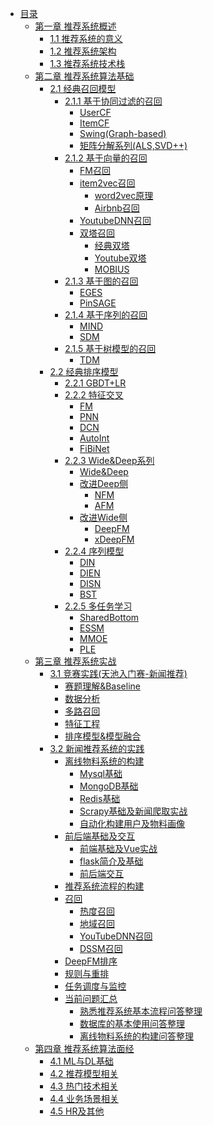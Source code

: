 <!-- docs/_sidebar.md -->

- [目录](README.md)
    - [第一章 推荐系统概述]()
        - [1.1 推荐系统的意义](推荐系统概述/推荐系统的意义)
        - [1.2 推荐系统架构](/推荐系统概述/推荐系统架构)
        - [1.3 推荐系统技术栈](/推荐系统概述/推荐系统技术栈)
    - [第二章 推荐系统算法基础]()
        - [2.1 经典召回模型]()
            - [2.1.1 基于协同过滤的召回]()
                - [UserCF]()
                - [ItemCF]()
                - [Swing(Graph-based)](/推荐算法基础/经典召回模型/基于协同过滤的召回/Swing(Graph-based))
                - [矩阵分解系列(ALS,SVD++)]()
            - [2.1.2 基于向量的召回]()
                - [FM召回]()
                - [item2vec召回]()
                    - [word2vec原理]()
                    - [Airbnb召回]()
                - [YoutubeDNN召回]()
                - [双塔召回]()
                    - [经典双塔]()
                    - [Youtube双塔]()
                    - [MOBIUS]()
            - [2.1.3 基于图的召回]()
                - [EGES](/推荐算法基础/经典召回模型/基于图的召回/EGES)
                - [PinSAGE]()
            - [2.1.4 基于序列的召回]()
                - [MIND](/推荐算法基础/经典召回模型/基于序列的召回/MIND模型)
                - [SDM](/推荐算法基础/经典召回模型/基于序列的召回/SDM模型)
            - [2.1.5 基于树模型的召回]()
                - [TDM]()
        - [2.2 经典排序模型]()
            - [2.2.1 GBDT+LR](/推荐算法基础/经典排序模型/GBDT+LR)
            - [2.2.2 特征交叉]()
                - [FM](/推荐算法基础/经典排序模型/特征交叉/FM)
                - [PNN](/推荐算法基础/经典排序模型/特征交叉/PNN)
                - [DCN](/推荐算法基础/经典排序模型/特征交叉/DCN)
                - [AutoInt]()
                - [FiBiNet]()
            - [2.2.3 Wide&Deep系列]()
                - [Wide&Deep](/推荐算法基础/经典排序模型/Wide&Deep系列/Wide&Deep)
                - [改进Deep侧]()
                    - [NFM](/推荐算法基础/经典排序模型/Wide&Deep系列/NFM)
                    - [AFM](/推荐算法基础/经典排序模型/Wide&Deep系列/AFM)
                - [改进Wide侧]()
                    - [DeepFM](/推荐算法基础/经典排序模型/Wide&Deep系列/DeepFM)
                    - [xDeepFM]()
            - [2.2.4 序列模型]()
                - [DIN](/推荐算法基础/经典排序模型/序列模型/DIN)
                - [DIEN](/推荐算法基础/经典排序模型/序列模型/DIEN)
                - [DISN]()
                - [BST]()
            - [2.2.5 多任务学习]()
                - [SharedBottom]()
                - [ESSM]()
                - [MMOE]()
                - [PLE]()
    - [第三章 推荐系统实战]()
        - [3.1 竞赛实践(天池入门赛-新闻推荐)]()
            - [赛题理解&Baseline](/推荐系统实战/竞赛实践/markdown/赛题理解+Baseline)
            - [数据分析](/推荐系统实战/竞赛实践/markdown/数据分析)
            - [多路召回](/推荐系统实战/竞赛实践/markdown/多路召回)
            - [特征工程](/推荐系统实战/竞赛实践/markdown/特征工程)
            - [排序模型&模型融合](/推荐系统实战/竞赛实践/markdown/排序模型&模型融合)
        - [3.2 新闻推荐系统的实践]()
            - [离线物料系统的构建]()
                - [Mysql基础](/推荐系统实战/新闻推荐系统实践/Mysql基础)
                - [MongoDB基础](/推荐系统实战/新闻推荐系统实践/MongoDB基础)
                - [Redis基础](/推荐系统实战/新闻推荐系统实践/Redis基础)
                - [Scrapy基础及新闻爬取实战](/推荐系统实战/新闻推荐系统实践/scrapy基础及新闻爬取实战)
                - [自动化构建用户及物料画像](/推荐系统实战/新闻推荐系统实践/自动化构建用户及物料画像)
            - [前后端基础及交互]()
                - [前端基础及Vue实战](/推荐系统实战/新闻推荐系统实践/前端基础及Vue实战)
                - [flask简介及基础](/推荐系统实战/新闻推荐系统实践/flask简介及基础)
                - [前后端交互](/推荐系统实战/新闻推荐系统实践/前后端交互)
            - [推荐系统流程的构建](/推荐系统实战/新闻推荐系统实践/推荐系统流程的构建)
            - [召回]()
                - [热度召回]()
                - [地域召回]()
                - [YouTubeDNN召回](/推荐系统实战/新闻推荐系统实践/YouTubeDNN召回)
                - [DSSM召回](/推荐系统实战/新闻推荐系统实践/DSSM召回)
            - [DeepFM排序]()
            - [规则与重排]()
            - [任务调度与监控]()
            - [当前问题汇总]()
                - [熟悉推荐系统基本流程问答整理](/推荐系统实战/新闻推荐系统实践/熟悉推荐系统基本流程问答整理)
                - [数据库的基本使用问答整理](/推荐系统实战/新闻推荐系统实践/数据库的基本使用问答整理)
                - [离线物料系统的构建问答整理](/推荐系统实战/新闻推荐系统实践/离线物料系统的构建问答整理)
    - [第四章 推荐系统算法面经]()
        - [4.1 ML与DL基础](/推荐算法面经/ML与DL基础)
        - [4.2 推荐模型相关](/推荐算法面经/推荐模型相关)
        - [4.3 热门技术相关](/推荐算法面经/热门技术相关)
        - [4.4 业务场景相关](/推荐算法面经/业务场景相关)
        - [4.5 HR及其他](/推荐算法面经/HR及其他)
